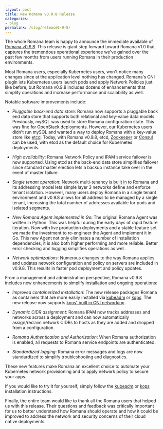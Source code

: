 ```yaml
---
layout: post
title: New Romana v0.9.8 Release
categories:
- blog
permalink: /blog/release0-9-8/
---
```


The whole Romana team is happy to announce the immediate available of [Romana v0.9.8](https://github.com/romana/romana).  This release is giant step forward toward Romana v1.0 that captures the tremendous operational experience we've gained over the past few months from users running Romana in their production environments.

Most Romana users, especially Kubernetes users, won't notice many changes since at the application level nothing has changed. Romana's CNI plugin lets Kubernetes users launch pods and apply Network Policies just like before, but Romana v0.9.8 includes dozens of enhancements that simplify operations and increase performance and scalability as well.

Notable software improvements include:

* *Pluggable back-end data store*:  Romana now supports a pluggable back end data store that supports both relational and key-value data models. Previously, mySQL was used to store Romana configuration state. This was fine for OpenStack deployments. However, our Kubernetes users didn't run mySQL and wanted a way to deploy Romana with a key-value store like [etcd](https://github.com/coreos/etcd). Today, with Romana v0.9.8, etcd, [Zookeeper](https://zookeeper.apache.org/) or [Consul](https://www.consul.io/) can be used, with etcd as the default choice for Kubernetes deployments.

* *High availability*: Romana Network Policy and IPAM service failover is now supported. Using etcd as the back-end data store simplifies failover since standard master election lets a backup instance take over in the event of master failure.

* *Single tenant operation*: Network multi-tenancy is [built in](http://www.romana.io/how/romana_details/#romana-tenant-isolation) to Romana and its addressing model lets simple layer 3 networks define and enforce tenant isolation.  However, many users deploy Romana in a single tenant environment and v0.9.8 allows for all address to be managed by a single tenant, increasing the total number of addresses available for pods and isolated segments.

* *New Romana Agent implemented in Go*: The original Romana Agent was written in Python. This was helpful during the early days of rapid feature iteration. Now with live production deployments and a stable feature set we made the investment to re-engineer the Agent and implement it in Go. This new Agent not only eliminates a number of installation dependencies, it is also both higher performing and more reliable. Better error checking and logging simplifies operations as well.

* *Network optimizations*: Numerous changes to the way Romana applies and updates network configuration and policy on servers are included in v0.9.8. This results in faster pod deployment and policy updates.

From a management and administration perspective, Romana v0.9.8 includes new enhancements to simplify installation and ongoing operations:

* *Improved containerized installation*: The new release packages Romana as containers that are more easily installed via [kubeadm](https://kubernetes.io/docs/getting-started-guides/kubeadm/) or [kops](https://kubernetes.io/docs/getting-started-guides/kops/). The new release now supports [kops' built in CNI networking](https://github.com/kubernetes/kops/blob/master/docs/networking.md#supported-cni-networking).

* *Dynamic CIDR assignment*: Romana IPAM now tracks addresses and networks across a deployment and can now automatically assign/reclaim network CIDRs to hosts as they are added and dropped from a configuration.

* *Romana Authentication and Authorization*: When Romana authorization is enabled, all requests to Romana service endpoints are authenticated.

* *Standardized logging*: Romana error messages and logs are now standardized to simplify troubleshooting and diagnostics.

These new features make Romana an excellent choice to automate your Kubernetes network provisioning and to apply network policy to secure your apps. 

If you would like to try it for yourself, simply follow the 
[kubeadm](https://kubernetes.io/docs/getting-started-guides/kubeadm/) or [kops](https://kubernetes.io/docs/getting-started-guides/kops/) 
installation instructions.

Finally, the entire team would like to thank all the Romana users that helped us with this release. Their questions and feedback was critically important for us to better understand how Romana should operate and how it could be improved to address the network and security concerns of their cloud native deployments.

